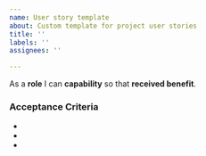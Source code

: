 ```yaml
---
name: User story template
about: Custom template for project user stories
title: ''
labels: ''
assignees: ''

---
```


As a **role** I can **capability** so that **received benefit**.

### Acceptance Criteria

-
-
-
